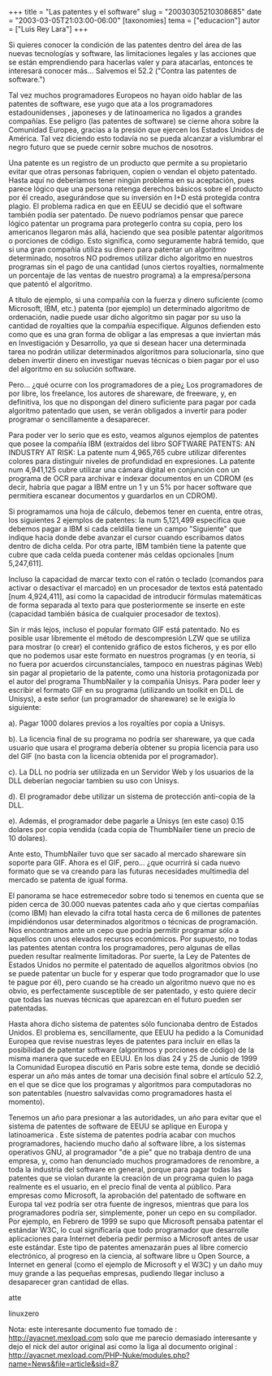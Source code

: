 +++
title = "Las patentes y el software"
slug = "20030305210308685"
date = "2003-03-05T21:03:00-06:00"
[taxonomies]
tema = ["educacion"]
autor = ["Luis Rey Lara"]
+++

Si quieres conocer la condición de las patentes dentro del área de las
nuevas tecnologías y software, las limitaciones legales y las acciones
que se están emprendiendo para hacerlas valer y para atacarlas, entonces
te interesará conocer más… Salvemos el 52.2 (&quot;Contra las patentes
de software.&quot;)

<!-- more -->
Tal vez muchos programadores Europeos no hayan oído hablar de las
patentes de software, ese yugo que ata a los programadores
estadounidenses , japoneses y de latinoamerica no ligados a grandes
compañías. Ese peligro (las patentes de software) se cierne ahora sobre
la Comunidad Europea, gracias a la presión que ejercen los Estados
Unidos de América. Tal vez diciendo esto todavía no se pueda alcanzar a
vislumbrar el negro futuro que se puede cernir sobre muchos de nosotros.

Una patente es un registro de un producto que permite a su propietario
evitar que otras personas fabriquen, copien o vendan el objeto
patentado. Hasta aquí no deberíamos tener ningún problema en su
aceptación, pues parece lógico que una persona retenga derechos básicos
sobre el producto por él creado, asegurándose que su inversión en I+D
está protegida contra plagio. El problema radica en que en EEUU se
decidió que el software también podía ser patentado. De nuevo podríamos
pensar que parece lógico patentar un programa para protegerlo contra su
copia, pero los americanos llegaron más allá, haciendo que sea posible
patentar algoritmos o porciones de código. Esto significa, como
seguramente habrá temido, que si una gran compañía utiliza su dinero
para patentar un algoritmo determinado, nosotros NO podremos utilizar
dicho algoritmo en nuestros programas sin el pago de una cantidad (unos
ciertos royalties, normalmente un porcentaje de las ventas de nuestro
programa) a la empresa/persona que patentó el algoritmo.

A título de ejemplo, si una compañía con la fuerza y dinero suficiente
(como Microsoft, IBM, etc.) patenta (por ejemplo) un determinado
algoritmo de ordenación, nadie puede usar dicho algoritmo sin pagar por
su uso la cantidad de royalties que la compañía especifique. Algunos
defienden esto como que es una gran forma de obligar a las empresas a
que inviertan más en Investigación y Desarrollo, ya que si desean hacer
una determinada tarea no podrán utilizar determinados algoritmos para
solucionarla, sino que deben invertir dinero en investigar nuevas
técnicas o bien pagar por el uso del algoritmo en su solución software.

Pero… ¿qué ocurre con los programadores de a pie¿ Los programadores de
por libre, los freelance, los autores de shareware, de freeware, y, en
definitiva, los que no dispongan del dinero suficiente para pagar por
cada algoritmo patentado que usen, se verán obligados a invertir para
poder programar o sencillamente a desaparecer.

Para poder ver lo serio que es esto, veamos algunos ejemplos de patentes
que posee la compañía IBM (extraídos del libro SOFTWARE PATENTS: AN
INDUSTRY AT RISK: La patente num 4,965,765 cubre utilizar diferentes
colores para distinguir niveles de profundidad en expresiones. La
patente num 4,941,125 cubre utilizar una cámara digital en conjunción
con un programa de OCR para archivar e indexar documentos en un CDROM
(es decir, habría que pagar a IBM entre un 1 y un 5% por hacer software
que permitiera escanear documentos y guardarlos en un CDROM).

Si programamos una hoja de cálculo, debemos tener en cuenta, entre
otras, los siguientes 2 ejemplos de patentes: la num 5,121,499
especifica que debemos pagar a IBM si cada celdilla tiene un campo
&quot;Siguiente&quot; que indique hacia donde debe avanzar el cursor
cuando escribamos datos dentro de dicha celda. Por otra parte, IBM
también tiene la patente que cubre que cada celda pueda contener más
celdas opcionales \[num 5,247,611\].

Incluso la capacidad de marcar texto con el ratón o teclado (comandos
para activar o desactivar el marcado) en un procesador de textos está
patentado \[num 4,924,411\], así como la capacidad de introducir
fórmulas matemáticas de forma separada al texto para que posteriormente
se inserte en este (capacidad también básica de cualquier procesador de
textos).

Sin ir más lejos, incluso el popular formato GIF está patentado. No es
posible usar libremente el método de descompresión LZW que se utiliza
para mostrar (o crear) el contenido gráfico de estos ficheros, y es por
ello que no podemos usar este formato en nuestros programas (y en
teoria, si no fuera por acuerdos circunstanciales, tampoco en nuestras
páginas Web) sin pagar al propietario de la patente, como una historia
protagonizada por el autor del programa ThumbNailer y la compañía
Unisys. Para poder leer y escribir el formato GIF en su programa
(utilizando un toolkit en DLL de Unisys), a este señor (un programador
de shareware) se le exigía lo siguiente:

a). Pagar 1000 dolares previos a los royaltíes por copia a Unisys.

b). La licencia final de su programa no podría ser shareware, ya que
cada usuario que usara el programa debería obtener su propia licencia
para uso del GIF (no basta con la licencia obtenida por el programador).

c). La DLL no podría ser utilizada en un Servidor Web y los usuarios de
la DLL deberían negociar tambien su uso con Unisys.

d). El programador debe utilizar un sistema de protección anti-copia de
la DLL.

e). Además, el programador debe pagarle a Unisys (en este caso) 0.15
dolares por copia vendida (cada copia de ThumbNailer tiene un precio de
10 dolares).

Ante esto, ThumbNailer tuvo que ser sacado al mercado shareware sin
soporte para GIF. Ahora es el GIF, pero… ¿que ocurrirá si cada nuevo
formato que se va creando para las futuras necesidades multimedia del
mercado se patenta de igual forma.

El panorama se hace estremecedor sobre todo si tenemos en cuenta que se
piden cerca de 30.000 nuevas patentes cada año y que ciertas compañías
(como IBM) han elevado la cifra total hasta cerca de 6 millones de
patentes impidiéndonos usar determinados algoritmos o técnicas de
programación. Nos encontramos ante un cepo que podría permitir programar
sólo a aquellos con unos elevados recursos económicos. Por supuesto, no
todas las patentes atentan contra los programadores, pero algunas de
ellas pueden resultar realmente limitadoras. Por suerte, la Ley de
Patentes de Estados Unidos no permite el patentado de aquellos
algoritmos obvios (no se puede patentar un bucle for y esperar que todo
programador que lo use te pague por él), pero cuando se ha creado un
algoritmo nuevo que no es obvio, es perfectamente susceptible de ser
patentado, y esto quiere decir que todas las nuevas técnicas que
aparezcan en el futuro pueden ser patentadas.

Hasta ahora dicho sistema de patentes sólo funcionaba dentro de Estados
Unidos. El problema es, sencillamente, que EEUU ha pedido a la Comunidad
Europea que revise nuestras leyes de patentes para incluir en ellas la
posibilidad de patentar software (algoritmos y porciones de código) de
la misma manera que sucede en EEUU. En los días 24 y 25 de Junio de 1999
la Comunidad Europea discutió en Paris sobre este tema, donde se decidió
esperar un año más antes de tomar una decisión final sobre el artículo
52.2, en el que se dice que los programas y algoritmos para computadoras
no son patentables (nuestro salvavidas como programadores hasta el
momento).

Tenemos un año para presionar a las autoridades, un año para evitar que
el sistema de patentes de software de EEUU se aplique en Europa y
latinoamerica . Este sistema de patentes podría acabar con muchos
programadores, haciendo mucho daño al software libre, a los sistemas
operativos GNU, al programador &quot;de a pie&quot; que no trabaja
dentro de una empresa, y, como han denunciado muchos programadores de
renombre, a toda la industria del software en general, porque para pagar
todas las patentes que se violan durante la creación de un programa
quien lo paga realmente es el usuario, en el precio final de venta al
público. Para empresas como Microsoft, la aprobación del patentado de
software en Europa tal vez podría ser otra fuente de ingresos, mientras
que para los programadores podría ser, simplemente, poner un cepo en su
compilador. Por ejemplo, en Febrero de 1999 se supo que Microsoft
pensaba patentar el estándar W3C, lo cual significaría que todo
programador que desarrolle aplicaciones para Internet debería pedir
permiso a Microsoft antes de usar este estándar. Este tipo de patentes
amenazarán pues al libre comercio electrónico, al progreso en la
ciencia, al software libre u Open Source, a Internet en general (como el
ejemplo de Microsoft y el W3C) y un daño muy muy grande a las pequeñas
empresas, pudiendo llegar incluso a desaparecer gran cantidad de ellas.

atte

linuxzero

Nota: este interesante documento fue tomado de :
<http://ayacnet.mexload.com> solo que me parecio demasiado interesante y
dejo el nick del autor original asi como la liga al documento original :
<http://ayacnet.mexload.com/PHP-Nuke/modules.php?name=News&file=article&sid=87>
